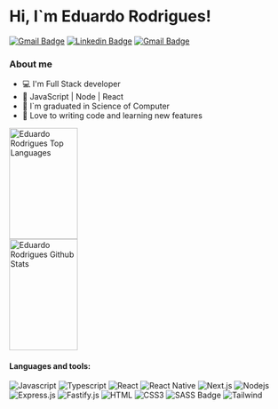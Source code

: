 ﻿# Hi, I`m Eduardo Rodrigues! 
[![Gmail Badge](https://img.shields.io/badge/Website-1082a7?style=for-the-badge&logo=medium&logoColor=white)]((https://eduardo-rodrigues-portfolio.vercel.app/))
[![Linkedin Badge](https://img.shields.io/badge/Eduardo%20Rodrigues-1082a7?style=for-the-badge&logo=linkedin&logoColor=white)](https://www.linkedin.com/in/eduardo-rodrigues-93b66518a/)
[![Gmail Badge](https://img.shields.io/badge/edurodriguesdev1@gmail.com-1082a7?style=for-the-badge&logo=gmail&logoColor=white)](mailto:edurodriguesdev1@gmail.com)



### About me
- 💻 I'm Full Stack developer
- 🔧 JavaScript | Node | React
- 📝 I`m graduated in Science of Computer
- 💙 Love to writing code and learning new features

<a>
  <a href="https://github.com/edurodrigues0">
    <img alt="Eduardo Rodrigues Top Languages" src="https://denvercoder1-github-readme-stats.vercel.app/api/top-langs/?username=edurodrigues0&langs_count=6&layout=compact&theme=react&border_color=254668&bg_color=0D1117&title_color=1082a7&icon_color=F8D866" height="200px" width="49.5%"/>
  </a>
    <br />
  <a href="https://github.com/edurodrigues0">
    <img alt="Eduardo Rodrigues Github Stats" src="https://denvercoder1-github-readme-stats.vercel.app/api?username=edurodrigues0&show_icons=true&count_private=true&theme=react&border_color=254668&bg_color=0D1117&title_color=1082a7&icon_color=1082a7" height="200px" width="49.5%"/>
  </a>

</a>


#### Languages and tools:

![Javascript](https://img.shields.io/badge/Javascript-F0DB4F?style=for-the-badge&labelColor=black&logo=javascript&logoColor=F0DB4F)
![Typescript](https://img.shields.io/badge/Typescript-007acc?style=for-the-badge&labelColor=black&logo=typescript&logoColor=007acc)
![React](https://img.shields.io/badge/-React-61DBFB?style=for-the-badge&labelColor=black&logo=react&logoColor=61DBFB)
![React Native](https://img.shields.io/badge/React_Native-20232A?style=for-the-badge&logo=react&logoColor=61DAFB)
![Next.js](https://img.shields.io/badge/next.js-000000?style=for-the-badge&logo=nextdotjs&logoColor=white)
![Nodejs](https://img.shields.io/badge/Nodejs-3C873A?style=for-the-badge&labelColor=black&logo=node.js&logoColor=3C873A)
![Express.js](https://img.shields.io/badge/Express.js-000000?style=for-the-badge&logo=express&logoColor=white)
![Fastify.js](https://img.shields.io/badge/Fastify.js-202020?style=for-the-badge&logo=fastify&logoColor=white)
![HTML](https://img.shields.io/badge/HTML5-E34F26?style=for-the-badge&logo=html5&logoColor=white)
![CSS3](https://img.shields.io/badge/CSS3-1572B6?style=for-the-badge&logo=css3&logoColor=white)
![SASS Badge](https://img.shields.io/badge/Sass-CC6699?style=for-the-badge&logo=sass&logoColor=white)
![Tailwind](https://img.shields.io/badge/Tailwind_CSS-092749?style=for-the-badge&logo=tailwindcss&logoColor=06B6D4&labelColor=000000)


